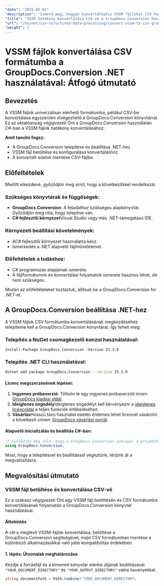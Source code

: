 ```yaml
---
"date": "2025-05-01"
"description": "Ismerd meg, hogyan konvertálhatsz VSSM fájlokat CSV formátumba a C# GroupDocs.Conversion könyvtárával. Ez az útmutató a beállítást, a konvertálás lépéseit és a gyakorlati alkalmazásokat ismerteti."
"title": "VSSM hatékony konvertálása CSV-vé a GroupDocs.Conversion használatával C##-ben&#58; Átfogó útmutató"
"url": "/hu/net/csv-structured-data-processing/convert-vssm-to-csv-groupdocs-net/"
"weight": 1
---
```


# VSSM fájlok konvertálása CSV formátumba a GroupDocs.Conversion .NET használatával: Átfogó útmutató

## Bevezetés

A VSSM fájlok univerzálisan elérhető formátumba, például CSV-be konvertálása egyszerűen elvégezhető a GroupDocs.Conversion könyvtárral. Ez az oktatóanyag végigvezeti Önt a GroupDocs.Conversion használatán C#-ban a VSSM fájlok hatékony konvertálásához.

**Amit tanulni fogsz:**
- A GroupDocs.Conversion telepítése és beállítása .NET-hez
- VSSM fájl betöltése és konfigurálása konvertáláshoz
- A konvertált adatok mentése CSV-fájlba

## Előfeltételek

Mielőtt elkezdené, győződjön meg arról, hogy a következőkkel rendelkezik:

### Szükséges könyvtárak és függőségek:
- **GroupDocs.Conversion**: A feladathoz szükséges alapkönyvtár. Győződjön meg róla, hogy telepítve van.
- **C# fejlesztői környezet**Visual Studio vagy más .NET-támogatású IDE.

### Környezeti beállítási követelmények:
- AC# fejlesztői környezet használatra kész.
- Ismerkedés a .NET alapvető fájlműveleteivel.

### Előfeltételek a tudáshoz:
- C# programozás alapjainak ismerete.
- A fájlformátumok és konvertálási folyamatok ismerete hasznos lehet, de nem szükséges.

Miután az előfeltételeket tisztáztuk, állítsuk be a GroupDocs.Conversion for .NET-et.

## A GroupDocs.Conversion beállítása .NET-hez

A VSSM fájlok CSV formátumba konvertálásának megkezdéséhez telepítenie kell a GroupDocs.Conversion könyvtárat. Így teheti meg:

### Telepítés a NuGet csomagkezelő konzol használatával:
```shell
Install-Package GroupDocs.Conversion -Version 25.3.0
```

### Telepítés .NET CLI használatával:
```bash
dotnet add package GroupDocs.Conversion --version 25.3.0
```

#### Licenc megszerzésének lépései:
1. **Ingyenes próbaverzió**: Töltsön le egy ingyenes próbaverziót innen: [GroupDocs kiadási oldal](https://releases.groupdocs.com/conversion/net/).
2. **Ideiglenes engedély**Ideiglenes engedélyt kell kérvényezni a [ideiglenes licencoldal](https://purchase.groupdocs.com/temporary-license/) a teljes funkciók értékeléséhez.
3. **Vásárlás**Hosszú távú használat esetén érdemes lehet licencet vásárolni a következő címen: [GroupDocs vásárlási portál](https://purchase.groupdocs.com/buy).

#### Alapvető inicializálás és beállítás C#-ban:
```csharp
// Győződjön meg róla, hogy a GroupDocs.Conversion szerepel a projekthivatkozásokban.
using GroupDocs.Conversion;
```

Most, hogy a telepítéssel és beállítással végeztünk, térjünk át a megvalósításra.

## Megvalósítási útmutató

### VSSM fájl betöltése és konvertálása CSV-vé

Ez a szakasz végigvezeti Önt egy VSSM fájl betöltésén és CSV formátumba konvertálásának folyamatán a GroupDocs.Conversion könyvtár használatával.

#### Áttekintés
A cél a meglévő VSSM-fájlok konvertálása, betöltése a GroupDocs.Conversion segítségével, majd CSV formátumban mentése a különböző alkalmazásokkal való jobb kompatibilitás érdekében.

#### 1. lépés: Útvonalak meghatározása
Kezdje a forrásfájl és a kimeneti könyvtár elérési útjának beállításával. `"YOUR_DOCUMENT_DIRECTORY"` és `"YOUR_OUTPUT_DIRECTORY"` valós ösvényekkel.
```csharp
string documentPath = Path.Combine("YOUR_DOCUMENT_DIRECTORY\
